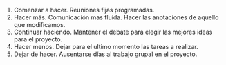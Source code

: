 1. Comenzar a hacer.
    Reuniones fijas programadas.                                           
2. Hacer más.
    Comunicación mas fluida.
    Hacer las anotaciones de aquello que modificamos.         
3. Continuar haciendo.
    Mantener el debate para elegir las mejores ideas para el proyecto.
4. Hacer menos.
    Dejar para el ultimo momento las tareas a realizar.
5. Dejar de hacer.
    Ausentarse días al trabajo grupal en el proyecto.